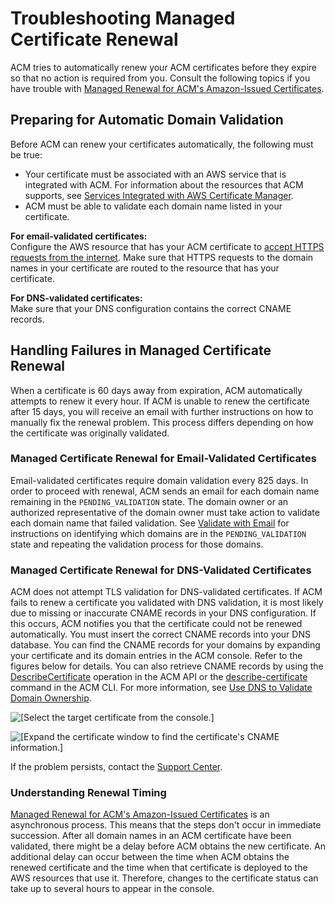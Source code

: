 # Troubleshooting Managed Certificate Renewal<a name="troubleshooting-renewal"></a>

ACM tries to automatically renew your ACM certificates before they expire so that no action is required from you\. Consult the following topics if you have trouble with [Managed Renewal for ACM's Amazon\-Issued Certificates](managed-renewal.md)\. 

## Preparing for Automatic Domain Validation<a name="troubleshooting-renewal-domain-validation"></a>

Before ACM can renew your certificates automatically, the following must be true:
+ Your certificate must be associated with an AWS service that is integrated with ACM\. For information about the resources that ACM supports, see [Services Integrated with AWS Certificate Manager](acm-services.md)\.
+ ACM must be able to validate each domain name listed in your certificate\.

**For email\-validated certificates:**  
Configure the AWS resource that has your ACM certificate to [accept HTTPS requests from the internet](https://docs.aws.amazon.com/AWSEC2/latest/UserGuide/authorizing-access-to-an-instance.html)\. Make sure that HTTPS requests to the domain names in your certificate are routed to the resource that has your certificate\.

**For DNS\-validated certificates:**  
Make sure that your DNS configuration contains the correct CNAME records\.

## Handling Failures in Managed Certificate Renewal<a name="troubleshooting-automatic-renewal"></a>

When a certificate is 60 days away from expiration, ACM automatically attempts to renew it every hour\. If ACM is unable to renew the certificate after 15 days, you will receive an email with further instructions on how to manually fix the renewal problem\. This process differs depending on how the certificate was originally validated\.

### Managed Certificate Renewal for Email\-Validated Certificates<a name="troubleshooting-renewal-email-validation-failure"></a>

Email\-validated certificates require domain validation every 825 days\. In order to proceed with renewal, ACM sends an email for each domain name remaining in the `PENDING_VALIDATION` state\. The domain owner or an authorized representative of the domain owner must take action to validate each domain name that failed validation\. See [Validate with Email](gs-acm-validate-email.md) for instructions on identifying which domains are in the `PENDING_VALIDATION` state and repeating the validation process for those domains\.

### Managed Certificate Renewal for DNS\-Validated Certificates<a name="troubleshooting-renewal-domain-validation-failure"></a>

ACM does not attempt TLS validation for DNS\-validated certificates\. If ACM fails to renew a certificate you validated with DNS validation, it is most likely due to missing or inaccurate CNAME records in your DNS configuration\. If this occurs, ACM notifies you that the certificate could not be renewed automatically\. You must insert the correct CNAME records into your DNS database\. You can find the CNAME records for your domains by expanding your certificate and its domain entries in the ACM console\. Refer to the figures below for details\. You can also retrieve CNAME records by using the [DescribeCertificate](https://docs.aws.amazon.com/acm/latest/APIReference/API_DescribeCertificate.html) operation in the ACM API or the [describe\-certificate](https://docs.aws.amazon.com/cli/latest/reference/acm/describe-certificate.html) command in the ACM CLI\. For more information, see [Use DNS to Validate Domain Ownership](gs-acm-validate-dns.md)\.

![\[Select the target certificate from the console.\]](http://docs.aws.amazon.com/acm/latest/userguide/images/Dns-renewal-1.png)

![\[Expand the certificate window to find the certificate's CNAME information.\]](http://docs.aws.amazon.com/acm/latest/userguide/images/Dns-renewal-2.png)

If the problem persists, contact the [Support Center](https://console.aws.amazon.com/support)\.

### Understanding Renewal Timing<a name="troubleshooting-renewal-domain-async"></a>

[Managed Renewal for ACM's Amazon\-Issued Certificates](managed-renewal.md) is an asynchronous process\. This means that the steps don't occur in immediate succession\. After all domain names in an ACM certificate have been validated, there might be a delay before ACM obtains the new certificate\. An additional delay can occur between the time when ACM obtains the renewed certificate and the time when that certificate is deployed to the AWS resources that use it\. Therefore, changes to the certificate status can take up to several hours to appear in the console\. 